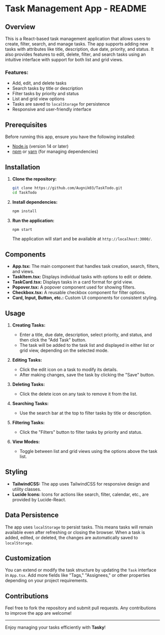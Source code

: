 # Task Management App - README

## Overview

This is a React-based task management application that allows users to create, filter, search, and manage tasks. The app supports adding new tasks with attributes like title, description, due date, priority, and status. It also provides features to edit, delete, filter, and search tasks using an intuitive interface with support for both list and grid views.

### Features:
- Add, edit, and delete tasks
- Search tasks by title or description
- Filter tasks by priority and status
- List and grid view options
- Tasks are saved to `localStorage` for persistence
- Responsive and user-friendly interface

## Prerequisites

Before running this app, ensure you have the following installed:
- [Node.js](https://nodejs.org/) (version 14 or later)
- [npm](https://www.npmjs.com/) or [yarn](https://yarnpkg.com/) (for managing dependencies)

## Installation

1. **Clone the repository:**
   ```bash
   git clone https://github.com/Augnik03/TaskTodo.git
   cd TaskTodo
   ```

2. **Install dependencies:**
   ```bash
   npm install
   ```

3. **Run the application:**
   ```bash
   npm start
   ```

   The application will start and be available at `http://localhost:3000/`.


## Components

- **App.tsx:** The main component that handles task creation, search, filters, and views.
- **TaskItem.tsx:** Displays individual tasks with options to edit or delete.
- **TaskCard.tsx:** Displays tasks in a card format for grid view.
- **Popover.tsx:** A popover component used for showing filters.
- **Checkbox.tsx:** A reusable checkbox component for filter options.
- **Card, Input, Button, etc.:** Custom UI components for consistent styling.

## Usage

1. **Creating Tasks:**
   - Enter a title, due date, description, select priority, and status, and then click the "Add Task" button.
   - The task will be added to the task list and displayed in either list or grid view, depending on the selected mode.

2. **Editing Tasks:**
   - Click the edit icon on a task to modify its details.
   - After making changes, save the task by clicking the "Save" button.

3. **Deleting Tasks:**
   - Click the delete icon on any task to remove it from the list.

4. **Searching Tasks:**
   - Use the search bar at the top to filter tasks by title or description.

5. **Filtering Tasks:**
   - Click the "Filters" button to filter tasks by priority and status.

6. **View Modes:**
   - Toggle between list and grid views using the options above the task list.

## Styling

- **TailwindCSS:** The app uses TailwindCSS for responsive design and utility classes.
- **Lucide Icons:** Icons for actions like search, filter, calendar, etc., are provided by Lucide-React.

## Data Persistence

The app uses `localStorage` to persist tasks. This means tasks will remain available even after refreshing or closing the browser. When a task is added, edited, or deleted, the changes are automatically saved to `localStorage`.

## Customization

You can extend or modify the task structure by updating the `Task` interface in `App.tsx`. Add more fields like "Tags," "Assignees," or other properties depending on your project requirements.

## Contributions

Feel free to fork the repository and submit pull requests. Any contributions to improve the app are welcome!



---

Enjoy managing your tasks efficiently with **Tasky**!